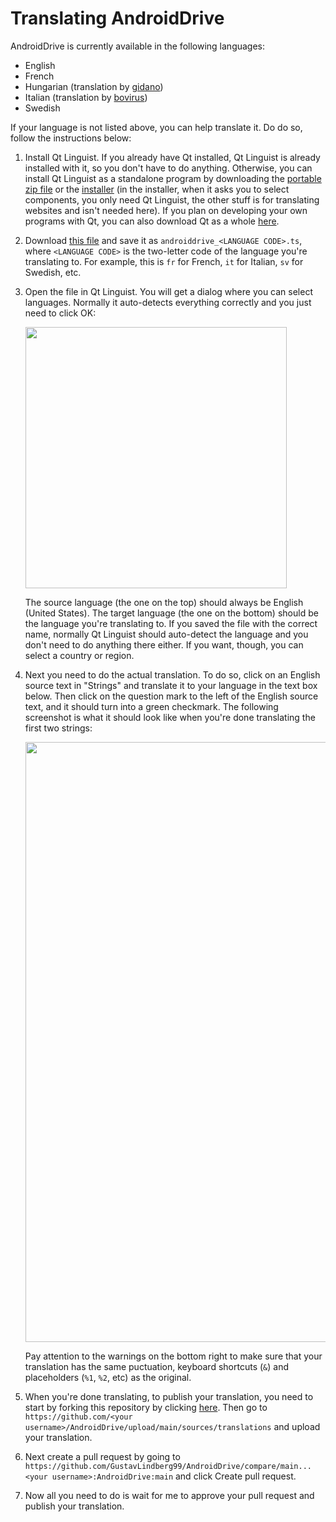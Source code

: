 # Translating AndroidDrive

AndroidDrive is currently available in the following languages:

* English
* French
* Hungarian (translation by [gidano](https://github.com/gidano))
* Italian (translation by [bovirus](https://github.com/bovirus))
* Swedish

If your language is not listed above, you can help translate it. Do do so, follow the instructions below:

1. Install Qt Linguist. If you already have Qt installed, Qt Linguist is already installed with it, so you don't have to do anything. Otherwise, you can install Qt Linguist as a standalone program by downloading the [portable zip file](https://raw.githubusercontent.com/GustavLindberg99/QtLinguistWeb/main/qt-linguist-portable.zip) or the [installer](https://raw.githubusercontent.com/GustavLindberg99/QtLinguistWeb/main/qt-linguist-web-install.exe) (in the installer, when it asks you to select components, you only need Qt Linguist, the other stuff is for translating websites and isn't needed here). If you plan on developing your own programs with Qt, you can also download Qt as a whole [here](https://www.qt.io/download-qt-installer-oss).
2. Download [this file](https://raw.githubusercontent.com/GustavLindberg99/AndroidDrive/main/sources/translations/androiddrive_empty_translation.ts) and save it as `androiddrive_<LANGUAGE CODE>.ts`, where `<LANGUAGE CODE>` is the two-letter code of the language you're translating to. For example, this is `fr` for French, `it` for Italian, `sv` for Swedish, etc.
3. Open the file in Qt Linguist. You will get a dialog where you can select languages. Normally it auto-detects everything correctly and you just need to click OK:

   <img width="418" src="https://github.com/GustavLindberg99/AndroidDrive/assets/95423695/81674d06-1cf2-48d8-96e8-a81d114992b1">
   
   The source language (the one on the top) should always be English (United States). The target language (the one on the bottom) should be the language you're translating to. If you saved the file with the correct name, normally Qt Linguist should auto-detect the language and you don't need to do anything there either. If you want, though, you can select a country or region.

4. Next you need to do the actual translation. To do so, click on an English source text in "Strings" and translate it to your language in the text box below. Then click on the question mark to the left of the English source text, and it should turn into a green checkmark. The following screenshot is what it should look like when you're done translating the first two strings:

   <img width="960" src="https://github.com/GustavLindberg99/AndroidDrive/assets/95423695/9e9eb0f7-124f-4788-ae1e-5b1c52416112">

   Pay attention to the warnings on the bottom right to make sure that your translation has the same puctuation, keyboard shortcuts (`&`) and placeholders (`%1`, `%2`, etc) as the original.

5. When you're done translating, to publish your translation, you need to start by forking this repository by clicking [here](https://github.com/GustavLindberg99/AndroidDrive/fork). Then go to `https://github.com/<your username>/AndroidDrive/upload/main/sources/translations` and upload your translation.
6. Next create a pull request by going to `https://github.com/GustavLindberg99/AndroidDrive/compare/main...<your username>:AndroidDrive:main` and click Create pull request.
7. Now all you need to do is wait for me to approve your pull request and publish your translation.
